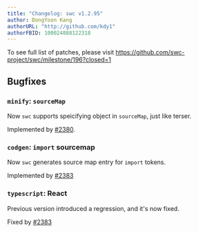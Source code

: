 ```yaml
---
title: "Changelog: swc v1.2.95"
author: DongYoon Kang
authorURL: "http://github.com/kdy1"
authorFBID: 100024888122318
---
```


To see full list of patches, please visit https://github.com/swc-project/swc/milestone/196?closed=1

## Bugfixes

### `minify`: `sourceMap`

Now `swc` supports speicifying object in `sourceMap`, just like terser.

Implemented by [#2380](https://github.com/swc-project/swc/pull/2380).

### `codgen`: `import` sourcemap

Now `swc` generates source map entry for `import` tokens.

Implemented by [#2383](https://github.com/swc-project/swc/pull/2383)

### `typescript`: React

Previous version introduced a regression, and it's now fixed.

Fixed by [#2383](https://github.com/swc-project/swc/pull/2383)
